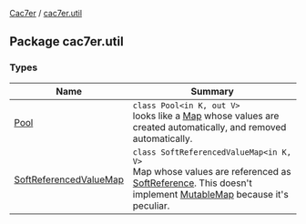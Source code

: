 [Cac7er](../index.md) / [cac7er.util](./index.md)

## Package cac7er.util

### Types

| Name | Summary |
|---|---|
| [Pool](-pool/index.md) | `class Pool<in K, out V>`<br>looks like a [Map](https://kotlinlang.org/api/latest/jvm/stdlib/kotlin.collections/-map/index.html) whose values are created automatically, and removed automatically. |
| [SoftReferencedValueMap](-soft-referenced-value-map/index.md) | `class SoftReferencedValueMap<in K, V>`<br>Map whose values are referenced as [SoftReference](http://docs.oracle.com/javase/6/docs/api/java/lang/ref/SoftReference.html). This doesn't implement [MutableMap](https://kotlinlang.org/api/latest/jvm/stdlib/kotlin.collections/-mutable-map/index.html) because it's peculiar. |
